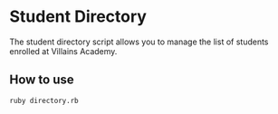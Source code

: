 # Student Directory #

The student directory script allows you to manage the list of students enrolled at Villains Academy.

## How to use ##

```shell
ruby directory.rb
```



